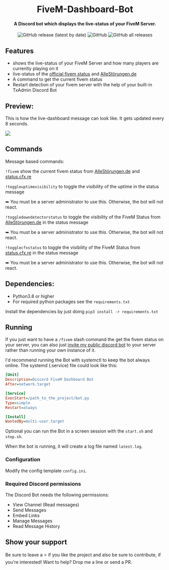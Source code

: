 <div align="center">
  <p>
    <h1>
      FiveM-Dashboard-Bot
    </h1>
    <h4>A Discord bot which displays the live-status of your FiveM Server.</h4>
    <img alt="GitHub release (latest by date)" src="https://img.shields.io/github/v/release/Commandserver/FiveM-Dashboard-Bot">
    <img alt="GitHub" src="https://img.shields.io/github/license/Commandserver/FiveM-Dashboard-Bot">
    <img alt="GitHub all releases" src="https://img.shields.io/github/downloads/Commandserver/FiveM-Dashboard-Bot/total">
  </p>
</div>

## Features

- shows the live-status of your FiveM Server and how many players are currently playing on it
- live-status of the [official fivem status](https://status.cfx.re/) and [AlleStörungen.de](https://allestörungen.de/stoerung/fivem/)
- A command to get the current fivem status
- Restart detection of your fivem server with the help of your built-in TxAdmin Discord Bot

## Preview:

This is how the live-dashboard message can look like. It gets updated every 8 seconds.

![](https://user-images.githubusercontent.com/44061123/165137815-6acaf05d-99ce-4701-a6a4-ed6a3ed1dc71.png)

## Commands

Message based commands:

`!fivem` show the current fivem status from [AlleStörungen.de](https://allestörungen.de/stoerung/fivem/) and [status.cfx.re](https://status.cfx.re/)

`!toggleuptimevisibility` to toggle the visibility of the uptime in the status message 

➥ You must be a server administrator to use this. Otherwise, the bot will not react.

`!toggledowndetectorstatus` to toggle the visibility of the FiveM Status from [AlleStörungen.de](https://allestörungen.de/stoerung/fivem/) in the status message 

➥ You must be a server administrator to use this. Otherwise, the bot will not react.

`!togglecfxstatus` to toggle the visibility of the FiveM Status from [status.cfx.re](https://status.cfx.re/api/v2/status.json) in the status message 

➥ You must be a server administrator to use this. Otherwise, the bot will not react.

## Dependencies:

- Python3.8 or higher
- For required python packages see the `requirements.txt`

Install the dependencies by just doing `pip3 install -r requirements.txt`

## Running

If you just want to have a `/fivem` slash command the get the fivem status on your server, you can also just [invite my public discord bot](https://discord.com/api/oauth2/authorize?client_id=871415662109659156&permissions=280576&scope=bot%20applications.commands) to your server rather than running your own instance of it.

I'd recommend running the Bot with systemctl to keep the bot always online.
The systemd (.service) file could look like this:

```ini
[Unit]
Description=Discord FiveM Dashboard Bot
After=network.target

[Service]
ExecStart=/path_to_the_project/bot.py
Type=simple
Restart=always

[Install]
WantedBy=multi-user.target
```

Optional you can run the Bot in a screen session with the `start.sh` and `stop.sh`.

When the bot is running, it will create a log file named `latest.log`.

### Configuration

Modify the config template `config.ini`.

### Required Discord permissions

The Discord Bot needs the following permissions:

- View Channel (Read messages)
- Send Messages
- Embed Links
- Manage Messages
- Read Message History

## Show your support

Be sure to leave a ⭐️ if you like the project and also be sure to contribute, if you're interested! Want to help? Drop me a line or send a PR.